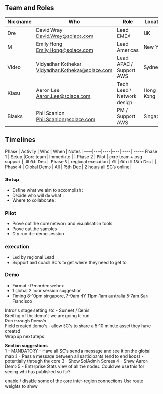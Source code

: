 
## Team and Roles

Nickname | Who | Role | Location |
----|----|----|----|
Dre | David Wray <David.Wray@solace.com> | Lead EMEA| UK|||
M | Emily Hong <Emily.Hong@solace.com> | Lead Americas| New York|
Video | Vidyadhar Kothekar <Vidyadhar.Kothekar@solace.com> | Lead APAC / Support AWS | Sydney|
Kiasu | Aaron Lee <Aaron.Lee@solace.com> | Tech Lead / Network design | Hong Kong
Blanks | Phil Scanlon <Phil.Scanlon@solace.com> | PM / Support AWS | Singapore


## Timelines 
Phase | Activity | Who | When | Notes |
----|----|----|----| ---- | -----
Phase 1 | Setup |Core team | Immediate | |
Phase 2 | Pilot |  core team + psg support | till 6th Dec ||
Phase 3 | regional execution | All | 6th till 13th Dec | |
Phase 4 | Global Demo |  All |  15th Dec | 2 hours all SC's online |

### Setup
* Define what we aim to accomplish : 
* Decide who will do what : 
* Where to collaborate : 

### Pilot
* Prove out the core network and visualisation tools
* Prove out the samples
* Dry run the demo session

### execution
* Led by regional Lead
* Support and coach SC's to get where they need to get to

### Demo

* Format : Recorded webex.
* 1 global 2 hour session suggestion
* Timing 8-10pm singapore, 7-9am NY 11pm-1am australia 5-7am San Francisco

Intros's stage setting etc - Sumeet / Denis  
Breifing of the demo's we are going to run  
Run through Demo's  
Field created demo's - allow SC's to share a 5-10 minute asset they have created  
Wrap up next ateps  

__Section suggestions__  
1 - MANDATORY - Have all SC's send a message and see it on the global map
2 - Pass a message between all participants (end to end hops)  - potentially through the core
3 - Show SolAdmin Screen
4 - Show Aaron Demo
5 - Enterprise Stats view of all the nodes.  Could we use this for seeing whi has published so far?


enable / disable some of the core inter-region connections
Use route weights to show 

